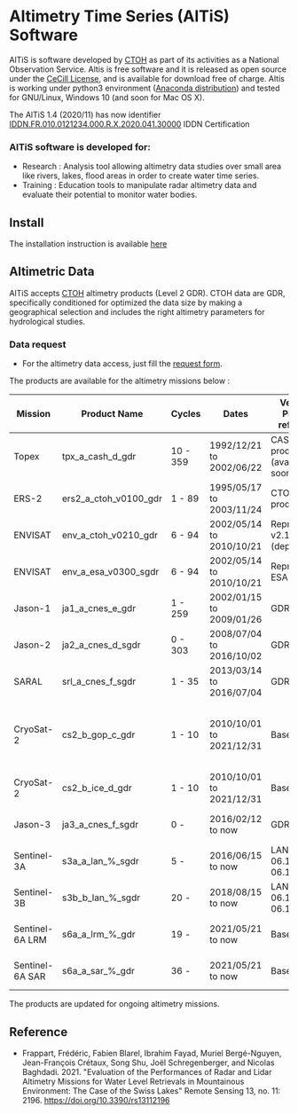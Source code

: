 # Altimetry Time Series (AlTiS) Software


AlTiS is software developed by [CTOH](http://ctoh.legos.obs-mip.fr/) as part of its activities as a National Observation Service. Altis is free software and it is released as open source under the [CeCill License](LICENSE), and is available for download free of charge. Altis is working under python3 environment ([Anaconda distribution](https://www.anaconda.com)) and tested for GNU/Linux, Windows 10 (and soon for Mac OS X).
 
The AlTiS 1.4 (2020/11) has now identifier [IDDN.FR.010.0121234.000.R.X.2020.041.30000](https://www.iddn.org/cgi-iddn/certificat.cgi?IDDN.FR.010.0121234.000.R.X.2020.041.30000) IDDN Certification
 

### AlTiS software is developed for:
 - Research : Analysis tool allowing altimetry data studies over small area like rivers, lakes, flood areas in order to create water time series.
 - Training : Education tools to manipulate radar altimetry data and evaluate their potential to monitor water bodies.


## Install
The installation instruction is available [here](INSTALL.md)

## Altimetric Data
AlTiS accepts [CTOH](http://ctoh.legos.obs-mip.fr/) altimetry products (Level 2 GDR). CTOH data are GDR, specifically conditioned for optimized the data size by making a geographical selection and includes the right altimetry parameters for hydrological studies. 

### Data request
- For the altimetry data access, just fill the [request form](http://ctoh.legos.obs-mip.fr/applications/land_surfaces/altimatric_data/altis/altis).

The products are available for the altimetry missions below :

                     
| Mission |Product Name|	Cycles |          Dates           | Version / Product reference | Orbit Phase |
| ------- |	---------- | --------- | ------------------------ | --------------------------- | ----------- |
| Topex | tpx_a_cash_d_gdr | 10 - 359 | 1992/12/21 to 2002/06/22 |	CASH product (available soon) | [nominal Jason orbit](https://www.aviso.altimetry.fr/fileadmin/documents/data/tools/Visu_RefOrbit_J3J2J1TP_Tracks_GoogleEarth_V3.kmz)|
| ERS-2   | ers2_a_ctoh_v0100_gdr |	1 - 89 | 1995/05/17 to 2003/11/24 |	CTOH product                | [nominal ERS orbit](https://www.aviso.altimetry.fr/fileadmin/documents/data/tools/Visu_EN_Tracks_GE_OldOrbit.kmz) |
| ENVISAT | env_a_ctoh_v0210_gdr |	6 - 94 | 2002/05/14 to 2010/10/21 |	Reprocessing v2.1 (deprecated)| [nominal ERS orbit](https://www.aviso.altimetry.fr/fileadmin/documents/data/tools/Visu_EN_Tracks_GE_OldOrbit.kmz) |
| ENVISAT | env_a_esa_v0300_sgdr |	6 - 94 | 2002/05/14 to 2010/10/21 |	Reprocessing ESA v3.0 | [nominal ERS orbit](https://www.aviso.altimetry.fr/fileadmin/documents/data/tools/Visu_EN_Tracks_GE_OldOrbit.kmz) |
| Jason-1 | ja1_a_cnes_e_gdr |	1 - 259 | 2002/01/15 to 2009/01/26 |	GDR-E | [nominal Jason orbit](https://www.aviso.altimetry.fr/fileadmin/documents/data/tools/Visu_RefOrbit_J3J2J1TP_Tracks_GoogleEarth_V3.kmz)|
| Jason-2 | ja2_a_cnes_d_sgdr |	0 - 303 | 2008/07/04 to 2016/10/02 |	GDR-D | [nominal Jason orbit](https://www.aviso.altimetry.fr/fileadmin/documents/data/tools/Visu_RefOrbit_J3J2J1TP_Tracks_GoogleEarth_V3.kmz)|
| SARAL | srl_a_cnes_f_sgdr | 1 - 35 | 2013/03/14 to 2016/07/04 |	GDR-F | [nominal ERS orbit](https://www.aviso.altimetry.fr/fileadmin/documents/data/tools/Visu_EN_Tracks_GE_OldOrbit.kmz) |
| CryoSat-2 | cs2_b_gop_c_gdr | 1 - 10 | 2010/10/01 to 2021/12/31 | Baseline C | [annual orbit](https://www.aviso.altimetry.fr/fileadmin/documents/data/tools/Visu_C2_Tracks_HiRes.kmz), nominal Cryostat orbit is dirfting |
| CryoSat-2 | cs2_b_ice_d_gdr | 1 - 10 | 2010/10/01 to 2021/12/31 | Baseline D | drifting orbit | [annual orbit](https://www.aviso.altimetry.fr/fileadmin/documents/data/tools/Visu_C2_Tracks_HiRes.kmz), nominal Cryostat orbit is dirfting |
| Jason-3 |	ja3_a_cnes_f_sgdr | 0 - | 2016/02/12 to now | GDR-F | [nominal Jason orbit](https://www.aviso.altimetry.fr/fileadmin/documents/data/tools/Visu_RefOrbit_J3J2J1TP_Tracks_GoogleEarth_V3.kmz)|
| Sentinel-3A | s3a_a_lan_%_sgdr | 5 -  | 2016/06/15 to now | LAND IPF-06.10, IPF-06.14 | [nominal sentinel-3A orbit](https://sentinel.esa.int/documents/247904/685098/Sentinel-3-Relative-Ground-Tracks) |
| Sentinel-3B | s3b_b_lan_%_sgdr |	20 - | 2018/08/15 to now | LAND IPF-06.10, IPF-06.14 | [nominal sentinel-3B orbit](https://sentinel.esa.int/documents/247904/685098/Sentinel-3-Relative-Ground-Tracks) |
| Sentinel-6A LRM | s6a_a_lrm_%_gdr | 19 -  | 2021/05/21 to now | Baseline F04 | [nominal Jason orbit](https://www.aviso.altimetry.fr/fileadmin/documents/data/tools/Visu_RefOrbit_J3J2J1TP_Tracks_GoogleEarth_V3.kmz)|
| Sentinel-6A SAR |	s6a_a_sar_%_gdr | 36 - | 2021/05/21 to now | Baseline F04 | [nominal Jason orbit](https://www.aviso.altimetry.fr/fileadmin/documents/data/tools/Visu_RefOrbit_J3J2J1TP_Tracks_GoogleEarth_V3.kmz)|                   



The products are updated for ongoing altimetry missions.


## Reference
- Frappart, Frédéric, Fabien Blarel, Ibrahim Fayad, Muriel Bergé-Nguyen, Jean-François Crétaux, Song Shu, Joël Schregenberger, and Nicolas Baghdadi. 2021. "Evaluation of the Performances of Radar and Lidar Altimetry Missions for Water Level Retrievals in Mountainous Environment: The Case of the Swiss Lakes" Remote Sensing 13, no. 11: 2196. https://doi.org/10.3390/rs13112196 
